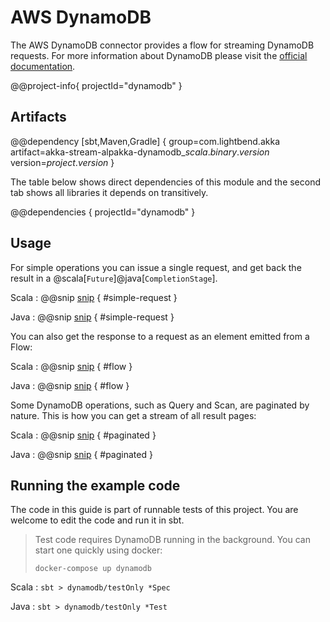 # AWS DynamoDB

The AWS DynamoDB connector provides a flow for streaming DynamoDB requests. For more information about DynamoDB please visit the [official documentation](https://aws.amazon.com/dynamodb/).

@@project-info{ projectId="dynamodb" }

## Artifacts

@@dependency [sbt,Maven,Gradle] {
  group=com.lightbend.akka
  artifact=akka-stream-alpakka-dynamodb_$scala.binary.version$
  version=$project.version$
}

The table below shows direct dependencies of this module and the second tab shows all libraries it depends on transitively.

@@dependencies { projectId="dynamodb" }


## Usage

For simple operations you can issue a single request, and get back the result in a @scala[`Future`]@java[`CompletionStage`].

Scala
: @@snip [snip](/dynamodb/src/test/scala/docs/scaladsl/ExampleSpec.scala) { #simple-request }

Java
: @@snip [snip](/dynamodb/src/test/java/docs/javadsl/ExampleTest.java) { #simple-request }

You can also get the response to a request as an element emitted from a Flow:

Scala
: @@snip [snip](/dynamodb/src/test/scala/docs/scaladsl/ExampleSpec.scala) { #flow }

Java
: @@snip [snip](/dynamodb/src/test/java/docs/javadsl/ExampleTest.java) { #flow }

Some DynamoDB operations, such as Query and Scan, are paginated by nature.
This is how you can get a stream of all result pages:

Scala
: @@snip [snip](/dynamodb/src/test/scala/docs/scaladsl/ExampleSpec.scala) { #paginated }

Java
: @@snip [snip](/dynamodb/src/test/java/docs/javadsl/ExampleTest.java) { #paginated }

## Running the example code

The code in this guide is part of runnable tests of this project. You are welcome to edit the code and run it in sbt.

> Test code requires DynamoDB running in the background. You can start one quickly using docker:
>
> `docker-compose up dynamodb`

Scala
:   ```
    sbt
    > dynamodb/testOnly *Spec
    ```

Java
:   ```
    sbt
    > dynamodb/testOnly *Test
    ```
